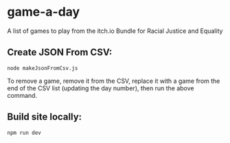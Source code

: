 # game-a-day

A list of games to play from the itch.io Bundle for Racial Justice and Equality


## Create JSON From CSV:

`node makeJsonFromCsv.js`

To remove a game, remove it from the CSV, replace it with a game from the end of the CSV list (updating the day number), then run the above command.

## Build site locally:

`npm run dev`